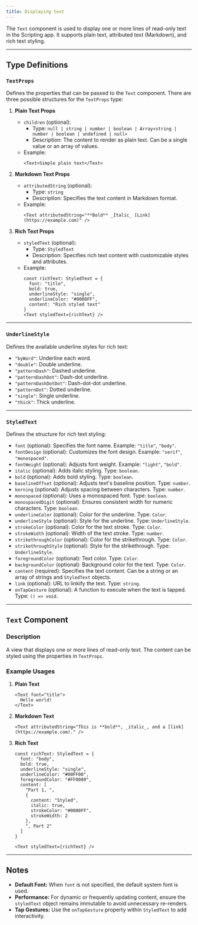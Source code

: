 ```yaml
---
title: Displaying text
---
```

The `Text` component is used to display one or more lines of read-only text in the Scripting app. It supports plain text, attributed text (Markdown), and rich text styling.

---

## **Type Definitions**

### **`TextProps`**
Defines the properties that can be passed to the `Text` component. There are three possible structures for the `TextProps` type:

1. **Plain Text Props**
   - `children` (optional): 
     - Type: `null | string | number | boolean | Array<string | number | boolean | undefined | null>`
     - Description: The content to render as plain text. Can be a single value or an array of values.
   - Example:
     ```tsx
     <Text>Simple plain text</Text>
     ```

2. **Markdown Text Props**
   - `attributedString` (optional): 
     - Type: `string`
     - Description: Specifies the text content in Markdown format.
   - Example:
     ```tsx
     <Text attributedString="**Bold** _Italic_ [Link](https://example.com)" />
     ```

3. **Rich Text Props**
   - `styledText` (optional): 
     - Type: `StyledText`
     - Description: Specifies rich text content with customizable styles and attributes.
   - Example:
     ```tsx
     const richText: StyledText = {
       font: "title",
       bold: true,
       underlineStyle: "single",
       underlineColor: "#0000FF",
       content: "Rich styled text"
     }
     <Text styledText={richText} />
     ```

---

### **`UnderlineStyle`**
Defines the available underline styles for rich text:
- `"byWord"`: Underline each word.
- `"double"`: Double underline.
- `"patternDash"`: Dashed underline.
- `"patternDashDot"`: Dash-dot underline.
- `"patternDashDotDot"`: Dash-dot-dot underline.
- `"patternDot"`: Dotted underline.
- `"single"`: Single underline.
- `"thick"`: Thick underline.

---

### **`StyledText`**
Defines the structure for rich text styling:
- `font` (optional): Specifies the font name. Example: `"title"`, `"body"`.
- `fontDesign` (optional): Customizes the font design. Example: `"serif"`, `"monospaced"`.
- `fontWeight` (optional): Adjusts font weight. Example: `"light"`, `"bold"`.
- `italic` (optional): Adds italic styling. Type: `boolean`.
- `bold` (optional): Adds bold styling. Type: `boolean`.
- `baselineOffset` (optional): Adjusts text's baseline position. Type: `number`.
- `kerning` (optional): Adjusts spacing between characters. Type: `number`.
- `monospaced` (optional): Uses a monospaced font. Type: `boolean`.
- `monospacedDigit` (optional): Ensures consistent width for numeric characters. Type: `boolean`.
- `underlineColor` (optional): Color for the underline. Type: `Color`.
- `underlineStyle` (optional): Style for the underline. Type: `UnderlineStyle`.
- `strokeColor` (optional): Color for the text stroke. Type: `Color`.
- `strokeWidth` (optional): Width of the text stroke. Type: `number`.
- `strikethroughColor` (optional): Color for the strikethrough. Type: `Color`.
- `strikethroughStyle` (optional): Style for the strikethrough. Type: `UnderlineStyle`.
- `foregroundColor` (optional): Text color. Type: `Color`.
- `backgroundColor` (optional): Background color for the text. Type: `Color`.
- `content` (required): Specifies the text content. Can be a string or an array of strings and `StyledText` objects.
- `link` (optional): URL to linkify the text. Type: `string`.
- `onTapGesture` (optional): A function to execute when the text is tapped. Type: `() => void`.

---

## **`Text` Component**

### **Description**
A view that displays one or more lines of read-only text. The content can be styled using the properties in `TextProps`.

### **Example Usages**

1. **Plain Text**
   ```tsx
   <Text font="title">
     Hello world!
   </Text>
   ```

2. **Markdown Text**
   ```tsx
   <Text attributedString="This is **bold**, _italic_, and a [link](https://example.com)." />
   ```

3. **Rich Text**
   ```tsx
   const richText: StyledText = {
     font: "body",
     bold: true,
     underlineStyle: "single",
     underlineColor: "#00FF00",
     foregroundColor: "#FF0000",
     content: [
       "Part 1, ",
       {
         content: "Styled",
         italic: true,
         strokeColor: "#0000FF",
         strokeWidth: 2
       },
       ", Part 2"
     ]
   }

   <Text styledText={richText} />
   ```

---

## Notes
- **Default Font:** When `font` is not specified, the default system font is used.
- **Performance:** For dynamic or frequently updating content, ensure the `styledText` object remains immutable to avoid unnecessary re-renders.
- **Tap Gestures:** Use the `onTapGesture` property within `StyledText` to add interactivity.
